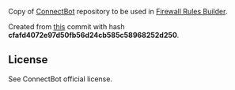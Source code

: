 Copy of [ConnectBot](https://github.com/connectbot/connectbot) repository to be used in [Firewall Rules Builder](https://github.com/Potass/Firewall-Rules-Builder).

Created from [this](https://github.com/connectbot/connectbot/commit/cfafd4072e97d50fb56d24cb585c58968252d250) commit with hash **cfafd4072e97d50fb56d24cb585c58968252d250**.

## License
See ConnectBot official license.
